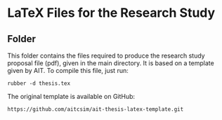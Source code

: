 # LaTeX Files for the Research Study

Folder
------

This folder contains the files required to produce the research study proposal file (pdf), given in the main directory.
It is based on a template given by AIT. To compile this file, just run:
```
rubber -d thesis.tex
```

The original template is available on GitHub:
```
https://github.com/aitcsim/ait-thesis-latex-template.git
```